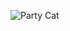 ![Party Cat](https://cdn-prod.servicemaster.com/-/media/Feature/Terminix/Blogs/raccoon-sounds.jpg?rev=cad652867fd244559469b879679a182a&h=3072&w=4608&la=en&hash=FF41909983B38676951CF9E4EF2275D7)

